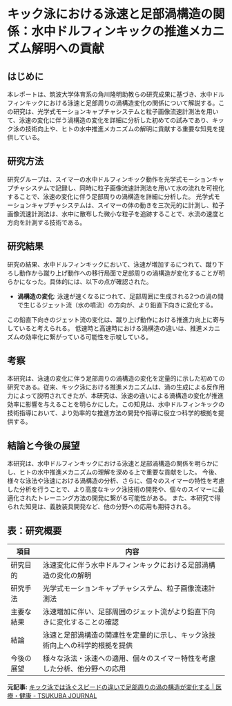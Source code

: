 # キック泳における泳速と足部渦構造の関係：水中ドルフィンキックの推進メカニズム解明への貢献

## はじめに

本レポートは、筑波大学体育系の角川隆明助教らの研究成果に基づき、水中ドルフィンキックにおける泳速と足部周りの渦構造変化の関係について解説する。この研究は、光学式モーションキャプチャシステムと粒子画像流速計測法を用いて、泳速の変化に伴う渦構造の変化を詳細に分析した初めての試みであり、キック泳の技術向上や、ヒトの水中推進メカニズムの解明に貢献する重要な知見を提供している。


## 研究方法

研究グループは、スイマーの水中ドルフィンキック動作を光学式モーションキャプチャシステムで記録し、同時に粒子画像流速計測法を用いて水の流れを可視化することで、泳速の変化に伴う足部周りの渦構造を詳細に分析した。  光学式モーションキャプチャシステムは、スイマーの体の動きを三次元的に計測し、粒子画像流速計測法は、水中に散布した微小な粒子を追跡することで、水流の速度と方向を計測する技術である。


## 研究結果

研究の結果、水中ドルフィンキックにおいて、泳速が増加するにつれて、蹴り下ろし動作から蹴り上げ動作への移行局面で足部周りの渦構造が変化することが明らかになった。具体的には、以下の点が確認された。

* **渦構造の変化**: 泳速が速くなるにつれて、足部周囲に生成される2つの渦の間で生じるジェット流（水の噴流）の方向が、より鉛直下向きに変化する。

この鉛直下向きのジェット流の変化は、蹴り上げ動作における推進力向上に寄与していると考えられる。  低速時と高速時における渦構造の違いは、推進メカニズムの効率化に繋がっている可能性を示唆している。


## 考察

本研究は、泳速の変化に伴う足部周りの渦構造の変化を定量的に示した初めての研究である。従来、キック泳における推進メカニズムは、渦の生成による反作用力によって説明されてきたが、本研究は、泳速の違いによる渦構造の変化が推進効率に影響を与えることを明らかにした。この知見は、水中ドルフィンキックの技術指導において、より効率的な推進方法の開発や指導に役立つ科学的根拠を提供する。


## 結論と今後の展望

本研究は、水中ドルフィンキックにおける泳速と足部渦構造の関係を明らかにし、ヒトの水中推進メカニズムの理解を深める上で重要な貢献をした。  今後、様々な泳法や泳速における渦構造の分析、さらに、個々のスイマーの特性を考慮した分析を行うことで、より高度なキック泳技術の開発や、個々のスイマーに最適化されたトレーニング方法の開発に繋がる可能性がある。  また、本研究で得られた知見は、義肢装具開発など、他の分野への応用も期待される。


## 表：研究概要

| 項目          | 内容                                                                 |
|---------------|----------------------------------------------------------------------|
| 研究目的      | 泳速変化に伴う水中ドルフィンキックにおける足部渦構造の変化の解明                     |
| 研究手法      | 光学式モーションキャプチャシステム、粒子画像流速計測法                 |
| 主要な結果    | 泳速増加に伴い、足部周囲のジェット流がより鉛直下向きに変化することの確認 |
| 結論          | 泳速と足部渦構造の関連性を定量的に示し、キック泳技術向上への科学的根拠を提供       |
| 今後の展望    | 様々な泳法・泳速への適用、個々のスイマー特性を考慮した分析、他分野への応用     |




**元記事:** [キック泳では泳ぐスピードの違いで足部周りの渦の構造が変化する | 医療・健康 - TSUKUBA JOURNAL](https://www.tsukuba.ac.jp/journal/medicine-health/20250205140000.html)